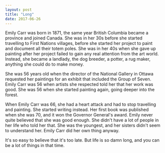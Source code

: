 ```yaml
---
layout: post
title: "Long"
date: 2017-06-26
---
```


Emily Carr was born in 1871, the same year British Columbia became a province and joined Canada. She was in her 30s before she started travelling to First Nations villages, before she started her project to paint and document all their totem poles. She was in her 40s when she gave up painting after her project failed to gain any real attention from the art world. Instead, she became a landlady, the dog breeder, a potter, a rug maker, anything she could do to make money.

She was 56 years old when the director of the National Gallery in Ottawa requested her paintings for an exhibit that included the Group of Seven. Emily Carr was 56 when artists she respected told her that her work was good. She was 56 when she started painting again, going deeper into the forest.

When Emily Carr was 66, she had a heart attack and had to stop travelling and painting. She started writing instead. Her first book was published when she was 70, and it won the Governor General's award. Emily never quite believed that she was good enough. She didn't have a lot of people in her life who told her that. She was the youngest, and her sisters didn't seem to understand her. Emily Carr did her own thing anyway.

It's so easy to believe that it's too late. But life is so damn long, and you can be a lot of things in that time.
